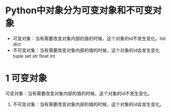 # Python中对象分为可变对象和不可变对象

* 可变对象：当有需要改变对象内部的值的时候，这个对象的id不发生变化。list dict
* 不可变对象：当有需要改变对象内部的值的时候，这个对象的id会发生变化tuple set str float int

# 1 可变对象

可变对象：当有需要改变对象内部的值的时候，这个对象的id不发生变化。

1. 不可变对象：当有需要改变对象内部的值的时候，这个对象的id会发生变化。



